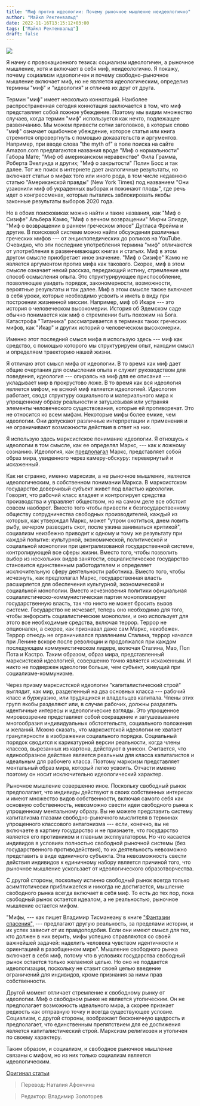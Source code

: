 ```yaml
---
title: "Миф против идеологии: Почему рыночное мышление неидеологично"
author: "Майкл Ректенвальд"
date: 2022-11-16T13:15:12+03:00
tags: ["Майкл Ректенвальд"]
draft: false
---
```

![](https://cdn.mises.org/styles/slideshow/s3/static-page/img/phil-wire.jpg?itok=gY8xmEtj)


Я начну с провокационного тезиса: социализм идеологичен, а рыночное мышление, хотя и включает в себя миф, неидеологично. Я покажу, почему социализм идеологичен и почему свободно-рыночное мышление включает миф, но не является идеологическим, определив термины "миф" и "идеология" и отличив их друг от друга.

Термин "миф" имеет несколько коннотаций. Наиболее распространенная сегодня коннотация заключается в том, что миф представляет собой ложное убеждение. Поэтому мы видим множество случаев, когда термин "миф" используется как нечто, подлежащее развенчанию. Мы можем привести сотни заголовков, в которых слово "миф" означает ошибочное убеждение, которое статья или книга стремится опровергнуть с помощью доказательств и аргументов. Например, при вводе слова "the myth of" в поле поиска на сайте Amazon.com предлагаются названия вроде "Миф о нормальности" Габора Мате; "Миф об американском неравенстве" Фила Грамма, Роберта Экелунда и других; "Миф о закрытости" Полин Босс и так далее. Тот же поиск в интернете дает аналогичные результаты, но включает статьи о мифах того или иного рода, в том числе недавнюю статью "Американской правды" (New York Times) под названием "Они узаконили миф об украденных выборах и пожинают плоды", где речь идет о конгрессменах, которые пытались заблокировать якобы законные результаты выборов 2020 года.

Но в обоих поисковиках можно найти и такие названия, как "Миф о Сизифе" Альбера Камю, "Миф о вечном возвращении" Мирчи Элиаде, "Миф о возвращении в раннем греческом эпосе" Дугласа Фрейма и другие.  В поисковой системе можно найти обсуждения различных греческих мифов --- от энциклопедических до роликов на YouTube. Очевидно, что эти последние употребления термина "миф" отличаются от употребления в развенчивающих книгах и статьях. Миф в этом другом смысле приобретает иное значение. "Миф о Сизифе" Камю не является аргументом против мифа как такового. Скорее, миф в этом смысле означает некий рассказ, передающий истину, стремление или способ осмысления опыта. Это структурирующее приспособление, позволяющее увидеть порядок, закономерности, возможности, вероятные результаты и так далее. Миф в этом смысле также включает в себя уроки, которые необходимо усвоить и иметь в виду  при построении жизненной миссии. Например, миф об Икаре --- это история о человеческом высокомерии. История об Эдемском саде обычно понимается как миф о стремлении быть похожим на Бога. Катастрофа "Титаника" рассматривается в терминах таких греческих мифов, как "Икар" и других историй о человеческом высокомерии.

Именно этот последний смысл мифа я использую здесь --- миф как средство, с помощью которого мы структурируем опыт, находим смысл и определяем траекторию нашей жизни.

Я отличаю этот смысл мифа от идеологии. В то время как миф дает общие очертания для осмысления опыта и служит руководством для поведения, идеология --- опираясь на миф для ее описания --- укладывает мир в прокрустово ложе. В то время как вся идеология является мифом, не всякий миф является идеологией. Идеология работает, сводя структуру социального и материального мира к упрощенному образу реальности и затушевывая или устраняя элементы человеческого существования, которые ей противоречат. Это не относится ко всем мифам. Некоторые мифы более емкие, чем идеологии. Они допускают различные интерпретации и применения и не ограничивают возможности действия в ответ на них.

Я использую здесь марксистское понимание идеологии. Я отношусь к идеологии в том смысле, как ее определял Маркс, --- как к ложному сознанию. Идеология, как [предполагал](https://www.marxists.org/archive/marx/works/1845/german-ideology/ch01a.htm) Маркс, представляет собой образ мира, увиденного через камеру-обскуру: перевернутый и искаженный.

Как ни странно, именно марксизм, а не рыночное мышление, является идеологическим, в собственном понимании Маркса. В марксистском государстве доверчивый субъект живет под властью идеологии. Говорят, что рабочий класс владеет и контролирует средства производства и управляет обществом, но на самом деле все обстоит совсем наоборот. Вместо того чтобы привести к безгосударственному обществу сотрудничества свободных производителей, каждый из которых, как утверждал Маркс, может "утром охотиться, днем ловить рыбу, вечером разводить скот, после ужина заниматься критикой", социализм неизбежно приводит к одному и тому же результату при каждой попытке: культурной, экономической, политической и социальной монополии при централизованой государственной системе, контролирующей все сферы жизни. Вместо того, чтобы позволить выбор из нескольких видов занятости, социалистическое государство становится единственным работодателем и определяет исключительную сферу деятельности работника. Вместо того, чтобы исчезнуть, как предполагал Маркс, государственная власть расширяется для обеспечения культурной, экономической и социальной монополии. Вместо исчезновения политики официальная социалистическо-коммунистическая партия монополизирует государственную власть, так что никто не может бросить вызов системе. Государство не исчезает, теперь оно необходимо для того, чтобы энфорсить социалистические монополии, и оно использует для этого все необходимые средства, включая террор. Террор не опционален, а скорее, как признавал даже сам Маркс, неизбежен. Террор отнюдь не ограничивался правлением Сталина, террор начался при Ленине вскоре после революции и продолжался при каждом последующем коммунистическом лидере, включая Сталина, Мао, Пол Пота и Кастро. Таким образом, образ мира, представленный марксистской идеологией, совершенно точно является искаженным. И никто не подвержен идеологии больше, чем субъект, живущий при социализме-коммунизме.

Через призму марксистской идеологии "капиталистический строй" выглядит, как мир, разделенный на два основных класса --- рабочий класс и буржуазию, или трудящихся и владельцев капитала. Члены этих групп якобы разделяют или, в случае рабочих, должны разделять идентичные интересы и идеологические взгляды. Это упрощенное мировоззрение представляет собой сокращение и затушевывание многообразия индивидуальных обстоятельств, социального положения и желаний. Можно сказать, что марксистской идеологии не хватает гранулярности в изображении социального порядка. Социальный порядок сводится к карикатурной версии реальности, когда члены классов, вырезанных из картона, действуют в унисон. Считается, что единообразное действие является реальным для класса капиталистов и идеальным для рабочего класса. Поэтому марксизм представляет ментальный образ мира, который легко усвоить. Отчасти именно поэтому он носит исключительно идеологический характер.

Рыночное мышление совершенно иное. Поскольку свободный рынок предполагает, что индивиды действуют в своих собственных интересах и имеют множество видов собственности, включая самого себя как основную собственность, невозможно свести идеи свободного рынка к упрощенному ментальному образу. Вы не можете представить систему капитализма глазами свободно-рыночного мыслителя в терминах упрощенного классового антагонизма --- если, конечно, вы не включаете в картину государство и не признаете, что государство является его противником и главным эксплуататором. Но что касается индивидов в условиях полностью свободной рыночной системы (без государственного противодействия), то их деятельность невозможно представить в виде единичного субъекта. Эта невозможность свести действия индивидов к единичному набору является причиной того, что рыночное мышление ускользает от идеологического образотворчества.

С другой стороны, поскольку истинно свободный рынок всегда только асимптотически приближается и никогда не достигается, мышление свободного рынка всегда включает в себя миф. То есть до тех пор, пока свободный рынок остается идеалом, а не реальностью, рыночное мышление остается мифом.

"Мифы, --- как пишет Владимир Тисманеану в книге ["Фантазии спасения",](https://www.amazon.com/Fantasies-Salvation-Democracy-Nationalism-Post-Communist-dp-0691144389/dp/0691144389) --- предлагают другую реальность, за пределами истории, и их успех зависит от их правдоподобия. Если они имеют смысл для тех, кто должен в них верить, мифы успешно справляются со своей важнейшей задачей: наделить человека чувством идентичности и ориентацией в разобщенном мире". Мышление свободного рынка включает в себя миф, потому что в условиях государства свободный рынок остается только желаемой целью. Но оно не поддается идеологизации, поскольку не ставит своей целью введение ограничений для индивидов, кроме признания за ними прав собственности.

Другой момент отличает стремление к свободному рынку от идеологии. Миф о свободном рынке не является утопическим. Он не предполагает возможность идеального мира, а скорее признает редкость как отправную точку и всегда существующее условие. Социализм, с другой стороны, воображает бесконечную щедрость и предполагает, что единственным препятствием для ее достижения является капиталистический строй. Марксизм религиозен и утопичен по своему характеру.

Таким образом, и социализм, и свободное рыночное мышление связаны с мифом, но из них только социализм является идеологическим.

[Оригинал статьи](https://mises.org/wire/myth-versus-ideology-why-free-market-thinking-nonideological)

> Перевод: Наталия Афончина

> Редактор: Владимир Золоторев
